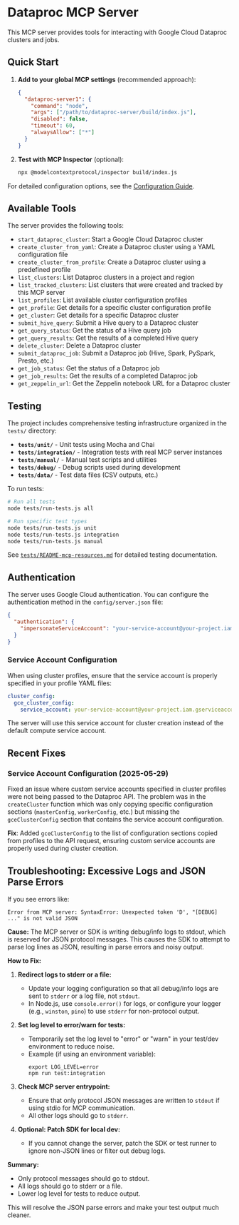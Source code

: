# Dataproc MCP Server

This MCP server provides tools for interacting with Google Cloud Dataproc clusters and jobs.

## Quick Start

1. **Add to your global MCP settings** (recommended approach):
   ```json
   {
     "dataproc-server1": {
       "command": "node",
       "args": ["/path/to/dataproc-server/build/index.js"],
       "disabled": false,
       "timeout": 60,
       "alwaysAllow": ["*"]
     }
   }
   ```

2. **Test with MCP Inspector** (optional):
   ```bash
   npx @modelcontextprotocol/inspector build/index.js
   ```

For detailed configuration options, see the [Configuration Guide](docs/CONFIGURATION_GUIDE.md).

## Available Tools

The server provides the following tools:

- `start_dataproc_cluster`: Start a Google Cloud Dataproc cluster
- `create_cluster_from_yaml`: Create a Dataproc cluster using a YAML configuration file
- `create_cluster_from_profile`: Create a Dataproc cluster using a predefined profile
- `list_clusters`: List Dataproc clusters in a project and region
- `list_tracked_clusters`: List clusters that were created and tracked by this MCP server
- `list_profiles`: List available cluster configuration profiles
- `get_profile`: Get details for a specific cluster configuration profile
- `get_cluster`: Get details for a specific Dataproc cluster
- `submit_hive_query`: Submit a Hive query to a Dataproc cluster
- `get_query_status`: Get the status of a Hive query job
- `get_query_results`: Get the results of a completed Hive query
- `delete_cluster`: Delete a Dataproc cluster
- `submit_dataproc_job`: Submit a Dataproc job (Hive, Spark, PySpark, Presto, etc.)
- `get_job_status`: Get the status of a Dataproc job
- `get_job_results`: Get the results of a completed Dataproc job
- `get_zeppelin_url`: Get the Zeppelin notebook URL for a Dataproc cluster

## Testing

The project includes comprehensive testing infrastructure organized in the `tests/` directory:

- **`tests/unit/`** - Unit tests using Mocha and Chai
- **`tests/integration/`** - Integration tests with real MCP server instances
- **`tests/manual/`** - Manual test scripts and utilities
- **`tests/debug/`** - Debug scripts used during development
- **`tests/data/`** - Test data files (CSV outputs, etc.)

To run tests:

```bash
# Run all tests
node tests/run-tests.js all

# Run specific test types
node tests/run-tests.js unit
node tests/run-tests.js integration
node tests/run-tests.js manual
```

See [`tests/README-mcp-resources.md`](tests/README-mcp-resources.md) for detailed testing documentation.

## Authentication

The server uses Google Cloud authentication. You can configure the authentication method in the `config/server.json` file:

```json
{
  "authentication": {
    "impersonateServiceAccount": "your-service-account@your-project.iam.gserviceaccount.com"
  }
}
```

### Service Account Configuration

When using cluster profiles, ensure that the service account is properly specified in your profile YAML files:

```yaml
cluster_config:
  gce_cluster_config:
    service_account: your-service-account@your-project.iam.gserviceaccount.com
```

The server will use this service account for cluster creation instead of the default compute service account.

## Recent Fixes

### Service Account Configuration (2025-05-29)

Fixed an issue where custom service accounts specified in cluster profiles were not being passed to the Dataproc API. The problem was in the `createCluster` function which was only copying specific configuration sections (`masterConfig`, `workerConfig`, etc.) but missing the `gceClusterConfig` section that contains the service account configuration.

**Fix**: Added `gceClusterConfig` to the list of configuration sections copied from profiles to the API request, ensuring custom service accounts are properly used during cluster creation.

## Troubleshooting: Excessive Logs and JSON Parse Errors

If you see errors like:

```
Error from MCP server: SyntaxError: Unexpected token 'D', "[DEBUG] ..." is not valid JSON
```

**Cause:**
The MCP server or SDK is writing debug/info logs to stdout, which is reserved for JSON protocol messages. This causes the SDK to attempt to parse log lines as JSON, resulting in parse errors and noisy output.

**How to Fix:**

1. **Redirect logs to stderr or a file:**
   - Update your logging configuration so that all debug/info logs are sent to `stderr` or a log file, not `stdout`.
   - In Node.js, use `console.error()` for logs, or configure your logger (e.g., `winston`, `pino`) to use `stderr` for non-protocol output.

2. **Set log level to error/warn for tests:**
   - Temporarily set the log level to "error" or "warn" in your test/dev environment to reduce noise.
   - Example (if using an environment variable):
     ```
     export LOG_LEVEL=error
     npm run test:integration
     ```

3. **Check MCP server entrypoint:**
   - Ensure that only protocol JSON messages are written to `stdout` if using stdio for MCP communication.
   - All other logs should go to `stderr`.

4. **Optional: Patch SDK for local dev:**
   - If you cannot change the server, patch the SDK or test runner to ignore non-JSON lines or filter out debug logs.

**Summary:**
- Only protocol messages should go to stdout.
- All logs should go to stderr or a file.
- Lower log level for tests to reduce output.

This will resolve the JSON parse errors and make your test output much cleaner.
